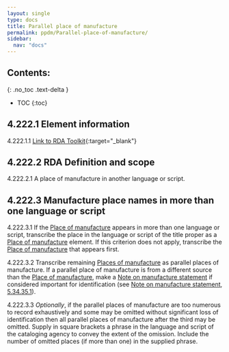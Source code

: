 ```yaml
---
layout: single
type: docs
title: Parallel place of manufacture
permalink: ppdm/Parallel-place-of-manufacture/
sidebar:
  nav: "docs"
---
```


## Contents:
{: .no_toc .text-delta }

- TOC
{:toc}

## 4.222.1 Element information

<a name="4.222.1.1">4.222.1.1</a> [Link to RDA Toolkit](https://beta.rdatoolkit.org/Content/Index?externalId=en-US_ala-39b430be-31ff-3456-bf49-d1fdf7c823a0){:target="_blank"}

## 4.222.2 RDA Definition and scope

<a name="4.222.2.1">4.222.2.1</a> A place of manufacture in another language or script.

## 4.222.3 Manufacture place names in more than one language or script

<a name="4.222.3.1">4.222.3.1</a> If the [Place of manufacture](/DCRMR/ppdm/Place-of-manufacture/) appears in more than one language or script, transcribe the place in the language or script of the title proper as a [Place of manufacture](/DCRMR/ppdm/Place-of-manufacture/) element.  If this criterion does not apply, transcribe the [Place of manufacture](/DCRMR/ppdm/Place-of-manufacture/) that appears first.

<a name="4.222.3.2">4.222.3.2</a> Transcribe remaining [Places of manufacture](/DCRMR/ppdm/Place-of-manufacture/) as parallel places of manufacture. If a parallel place of manufacture is from a different source than the [Place of manufacture](/DCRMR/ppdm/Place-of-manufacture/), make a [Note on manufacture statement](/DCRMR/ppdm/Note-on-manufacture-statement/) if considered important for identification (see [Note on manufacture statement](/DCRMR/ppdm/Note-on-manufacture-statement/), [5.34.35.1](/DCRMR/ppdm/Note-on-manufacture-statement/#5.34.35.1)).

<a name="4.222.3.3">4.222.3.3</a> *Optionally*, if the parallel places of manufacture are too numerous to record exhaustively and some may be omitted without significant loss of identification then all parallel places of manufacture after the third may be omitted. Supply in square brackets a phrase in the language and script of the cataloging agency to convey the extent of the omission. Include the number of omitted places (if more than one) in the supplied phrase.